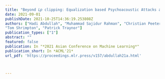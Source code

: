 ```yaml
---
title: "Beyond 𝐿𝑝 clipping: Equalization based Psychoacoustic Attacks against ASRs"
date: 2021-09-01
publishDate: 2021-10-25T14:36:19.253808Z
authors: ["Hadi Abdullah", "Muhammad Sajidur Rahman", "Christian Peeters", "Cassidy Gibson", "Washington Garcia", "Vincent Bindschaedler",
"Tom Shrimpton", "Patrick Traynor"]
publication_types: ["1"]
abstract: ""
featured: false
publication: In "*2021 Asian Conference on Machine Learning*"
publication_short: In *ACML'21*
url_pdf: 'https://proceedings.mlr.press/v157/abdullah21a.html'



---
```

